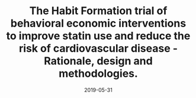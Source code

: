 ---
articlename2: habit formation
title: >-
  The Habit Formation trial of behavioral economic interventions to improve statin use and reduce the risk of cardiovascular disease - Rationale, design and methodologies.
date: '2019-05-31'
summary: >-
  This pilot study revealed that a home-based exercise program with activity monitoring, feedback and financial incentives resulted increased daily steps, 6-minute walking distance and overall compliance with the program in PAD patients with claudication.
authors: >-
   Putt ME, Reese PP, Volpp KG, et al. 
externallink: 'https://journals.sagepub.com/doi/full/10.1177/1740774519846852'
journal: Clin.Trials
---